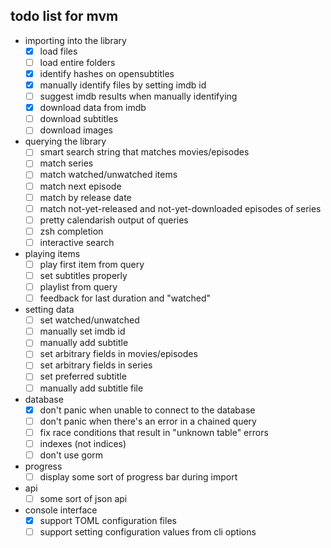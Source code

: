 ## todo list for mvm

- importing into the library
    - [x] load files
    - [ ] load entire folders
    - [x] identify hashes on opensubtitles
    - [x] manually identify files by setting imdb id
    - [ ] suggest imdb results when manually identifying
    - [x] download data from imdb
    - [ ] download subtitles
    - [ ] download images
- querying the library
    - [ ] smart search string that matches movies/episodes
    - [ ] match series
    - [ ] match watched/unwatched items 
    - [ ] match next episode
    - [ ] match by release date
    - [ ] match not-yet-released and not-yet-downloaded episodes of series
    - [ ] pretty calendarish output of queries
    - [ ] zsh completion
    - [ ] interactive search
- playing items
    - [ ] play first item from query
    - [ ] set subtitles properly
    - [ ] playlist from query
    - [ ] feedback for last duration and "watched"
- setting data
    - [ ] set watched/unwatched
    - [ ] manually set imdb id
    - [ ] manually add subtitle
    - [ ] set arbitrary fields in movies/episodes
    - [ ] set arbitrary fields in series
    - [ ] set preferred subtitle
    - [ ] manually add subtitle file
- database
    - [x] don't panic when unable to connect to the database
    - [ ] don't panic when there's an error in a chained query
    - [ ] fix race conditions that result in "unknown table" errors
    - [ ] indexes (not indices)
    - [ ] don't use gorm
- progress
    - [ ] display some sort of progress bar during import
- api
    - [ ] some sort of json api
- console interface
    - [x] support TOML configuration files
    - [ ] support setting configuration values from cli options

